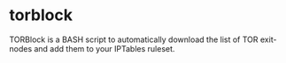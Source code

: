 torblock
========

TORBlock is a BASH script to automatically download the list of TOR exit-nodes and add them to your IPTables ruleset.